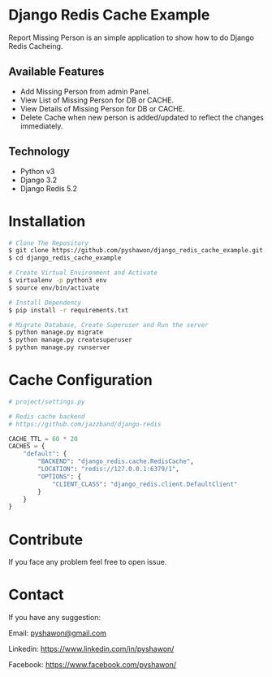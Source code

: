 # Django Redis Cache Example
Report Missing Person is an simple application to show how to do Django Redis Cacheing.


## Available Features
- Add Missing Person from admin Panel.
- View List of Missing Person for DB or CACHE.
- View Details of Missing Person for DB or CACHE.
- Delete Cache when new person is added/updated to reflect the changes immediately.


## Technology
- Python v3
- Django 3.2
- Django Redis 5.2


# Installation
```bash
# Clone The Repository
$ git clone https://github.com/pyshawon/django_redis_cache_example.git
$ cd django_redis_cache_example

# Create Virtual Environment and Activate
$ virtualenv -p python3 env
$ source env/bin/activate

# Install Dependency
$ pip install -r requirements.txt

# Migrate Database, Create Superuser and Run the server
$ python manage.py migrate
$ python manage.py createsuperuser
$ python manage.py runserver
```

# Cache Configuration

```python
# project/settings.py

# Redis cache backend
# https://github.com/jazzband/django-redis

CACHE_TTL = 60 * 20 
CACHES = {
    "default": {
        "BACKEND": "django_redis.cache.RedisCache",
        "LOCATION": "redis://127.0.0.1:6379/1",
        "OPTIONS": {
            "CLIENT_CLASS": "django_redis.client.DefaultClient"
        }
    }
}
```


# Contribute
If you face any problem feel free to open issue.

# Contact
If you have any suggestion:

Email: pyshawon@gmail.com

Linkedin: https://www.linkedin.com/in/pyshawon/

Facebook: https://www.facebook.com/pyshawon/



